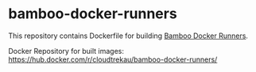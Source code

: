# bamboo-docker-runners

This repository contains Dockerfile for building [Bamboo Docker Runners](https://confluence.atlassian.com/bamboo/bamboo-6-4-release-notes-946020272.html).

Docker Repository for built images: https://hub.docker.com/r/cloudtrekau/bamboo-docker-runners/